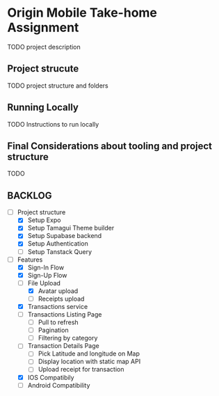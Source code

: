 # Origin Mobile Take-home Assignment

TODO project description

## Project strucute

TODO project structure and folders

## Running Locally

TODO Instructions to run locally

## Final Considerations about tooling and project structure

TODO

## BACKLOG

- [ ] Project structure
  - [x] Setup Expo
  - [x] Setup Tamagui Theme builder
  - [x] Setup Supabase backend
  - [x] Setup Authentication
  - [ ] Setup Tanstack Query
- [ ] Features
  - [x] Sign-In Flow
  - [x] Sign-Up Flow
  - [ ] File Upload
    - [x] Avatar upload
    - [ ] Receipts upload
  - [x] Transactions service
  - [ ] Transactions Listing Page
    - [ ] Pull to refresh
    - [ ] Pagination
    - [ ] Filtering by category
  - [ ] Transaction Details Page
    - [ ] Pick Latitude and longitude on Map
    - [ ] Display location with static map API
    - [ ] Upload receipt for transaction
  - [x] IOS Compatibily
  - [ ] Android Compatibility
